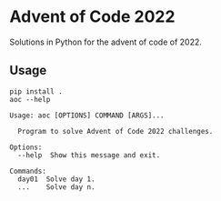 # Advent of Code 2022

Solutions in Python for the advent of code of 2022.

## Usage

```commandline
pip install .
aoc --help
```

```text
Usage: aoc [OPTIONS] COMMAND [ARGS]...

  Program to solve Advent of Code 2022 challenges.

Options:
  --help  Show this message and exit.

Commands:
  day01  Solve day 1.
  ...    Solve day n.
```
